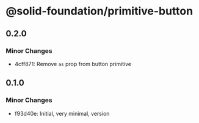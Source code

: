 # @solid-foundation/primitive-button

## 0.2.0

### Minor Changes

- 4cff871: Remove `as` prop from button primitive

## 0.1.0

### Minor Changes

- f93d40e: Initial, very minimal, version
